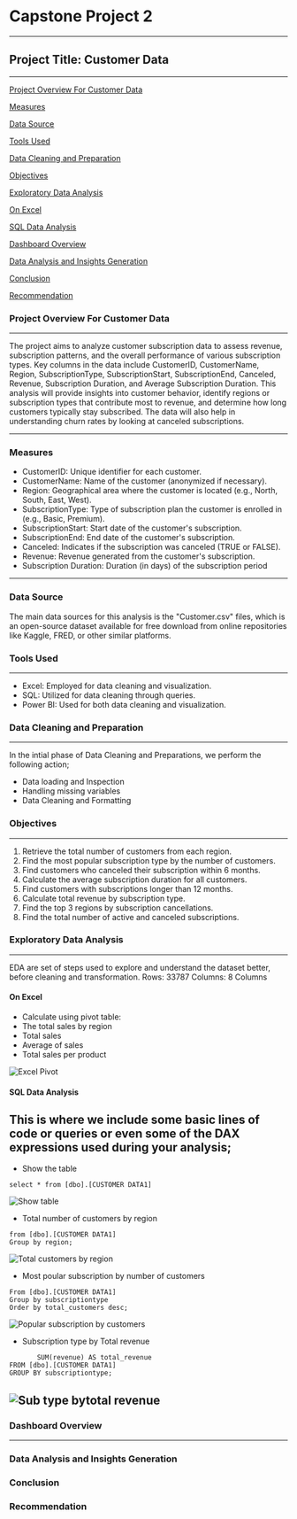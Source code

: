 # Capstone Project 2
---
## Project Title: Customer Data
---
[Project Overview For Customer Data](#project-overview-for-customer-data)

[Measures](#measures)

[Data Source](#data-source)

[Tools Used](#tools-used)

[Data Cleaning and Preparation](#data-cleaning-and-preparation)

[Objectives](#objectives)

[Exploratory Data Analysis](#exploratory-data-analysis)

[On Excel](#on-excel) 

[SQL Data Analysis](#sql-data-analysis)

[Dashboard Overview](#dashboard-overview)

[Data Analysis and Insights Generation](#data-analysis-and-insights-generation)

[Conclusion](#conclusion)

[Recommendation](#recommendation)

### Project Overview For Customer Data
---
The project aims to analyze customer subscription data to assess revenue, subscription patterns, and the overall performance of various subscription types. Key columns in the data include CustomerID, CustomerName, Region, SubscriptionType, SubscriptionStart, SubscriptionEnd, Canceled, Revenue, Subscription Duration, and Average Subscription Duration. This analysis will provide insights into customer behavior, identify regions or subscription types that contribute most to revenue, and determine how long customers typically stay subscribed. The data will also help in understanding churn rates by looking at canceled subscriptions.

---
### Measures
- CustomerID: Unique identifier for each customer.
- CustomerName: Name of the customer (anonymized if necessary).
- Region: Geographical area where the customer is located (e.g., North, South, East, West).
- SubscriptionType: Type of subscription plan the customer is enrolled in (e.g., Basic, Premium).
- SubscriptionStart: Start date of the customer's subscription.
- SubscriptionEnd: End date of the customer's subscription.
- Canceled: Indicates if the subscription was canceled (TRUE or FALSE).
- Revenue: Revenue generated from the customer's subscription.
- Subscription Duration: Duration (in days) of the subscription period

---
### Data Source
The main data sources for this analysis is the  "Customer.csv" files, which is an open-source dataset available for free download from online repositories like Kaggle, FRED, or other similar platforms.

### Tools Used
---
- Excel: Employed for data cleaning and visualization.
- SQL: Utilized for data cleaning through queries.
- Power BI: Used for both data cleaning and visualization.

### Data Cleaning and Preparation
---
In the intial phase of Data Cleaning and Preparations, we perform the following action;

- Data loading and Inspection
- Handling missing variables
- Data Cleaning and Formatting

### Objectives
---
1. Retrieve the total number of customers from each region.
2. Find the most popular subscription type by the number of customers.
3. Find customers who canceled their subscription within 6 months.
4. Calculate the average subscription duration for all customers.
5. Find customers with subscriptions longer than 12 months.
6. Calculate total revenue by subscription type.
7. Find the top 3 regions by subscription cancellations.
8. Find the total number of active and canceled subscriptions.

###  Exploratory Data Analysis
---
EDA are set of steps used to explore and understand the dataset better, before cleaning and transformation.
Rows: 33787
Columns: 8 Columns

#### On Excel 
- Calculate using pivot table:
-  The total sales by region
-  Total sales
-  Average of  sales
-  Total sales per product
  
![Excel Pivot](https://github.com/user-attachments/assets/8b1e896d-551d-4747-8a6d-5255625e43cb)

#### SQL Data Analysis
This is where we include some basic lines of code or queries or even some of the DAX expressions used during your analysis;
---
- Show the table
```
select * from [dbo].[CUSTOMER DATA1]
```
![Show table](https://github.com/user-attachments/assets/43ee9086-d074-4c34-9db5-fa996c8ddab8)

- Total number of customers by region
```Select  region, count(distinct Customerid) as total_customers 
from [dbo].[CUSTOMER DATA1]
Group by region;
  ```
![Total customers by region](https://github.com/user-attachments/assets/a7164551-88a1-4020-9cfa-ac5b3047c8eb)

- Most poular subscription by number of customers
```Select top 1 subscriptiontype, count(distinct customerid) as total_customers
From [dbo].[CUSTOMER DATA1]
Group by subscriptiontype 
Order by total_customers desc;
```
![Popular subscription by customers](https://github.com/user-attachments/assets/6e053364-c7e5-48b0-8057-28c48a6ecc19)

- Subscription type by Total revenue
```SELECT subscriptiontype,
       SUM(revenue) AS total_revenue
FROM [dbo].[CUSTOMER DATA1]
GROUP BY subscriptiontype;
```
![Sub type bytotal revenue](https://github.com/user-attachments/assets/d63be903-e570-4120-953a-b68540942d9f)
---

### Dashboard Overview
---



### Data Analysis and Insights Generation


### Conclusion


### Recommendation

